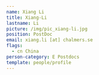 ```yaml
---
name: Xiang Li
title: Xiang-Li
lastname: Li
picture: /img/pic_xiang-li.jpg
position: PostDoc
email: xiang.li [at] chalmers.se
flags:
  - cn China
person-category: E Postdocs
template: people/profile
---
```

